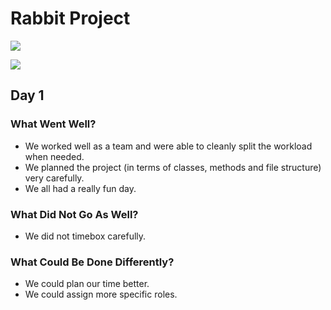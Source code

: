 # Rabbit Project
![](https://media.giphy.com/media/YQCp9d6HrlnoI/giphy.gif)

![](https://www.quickscrum.com/Images/article_detail/scrum-retrospective-meeting.png)
## Day 1
### What Went Well?
* We worked well as a team and were able to cleanly split the workload when needed.
* We planned the project (in terms of classes, methods and file structure) very carefully.
* We all had a really fun day.
### What Did Not Go As Well?
* We did not timebox carefully.
### What Could Be Done Differently?
* We could plan our time better.
* We could assign more specific roles.
